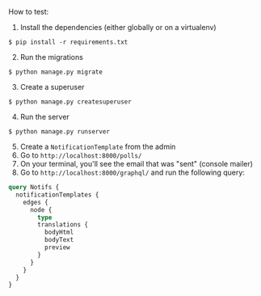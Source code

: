 How to test:

1. Install the dependencies (either globally or on a virtualenv)
```shell
$ pip install -r requirements.txt
```
2. Run the migrations
```shell
$ python manage.py migrate
```
3. Create a superuser
```shell
$ python manage.py createsuperuser
```
4. Run the server
```shell
$ python manage.py runserver
```
5. Create a `NotificationTemplate` from the admin
6. Go to `http://localhost:8000/polls/`
7. On your terminal, you'll see the email that was "sent" (console mailer)
8. Go to `http://localhost:8000/graphql/` and run the following query:
```graphql
query Notifs {
  notificationTemplates {
    edges {
      node {
        type
        translations {
          bodyHtml
          bodyText
          preview
        }
      }
    }
  }
}
```
